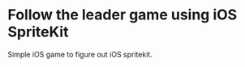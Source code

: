 
Follow the leader game using iOS SpriteKit
==========================================

Simple iOS game to figure out iOS spritekit.



